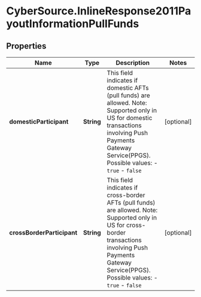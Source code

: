 # CyberSource.InlineResponse2011PayoutInformationPullFunds

## Properties
Name | Type | Description | Notes
------------ | ------------- | ------------- | -------------
**domesticParticipant** | **String** | This field indicates if domestic AFTs (pull funds) are allowed. Note: Supported only in US for domestic transactions involving Push Payments Gateway Service(PPGS). Possible values:   - `true`   - `false`  | [optional] 
**crossBorderParticipant** | **String** | This field indicates if cross-border AFTs (pull funds) are allowed. Note: Supported only in US for cross-border transactions involving Push Payments Gateway Service(PPGS). Possible values:   - `true`   - `false`  | [optional] 


